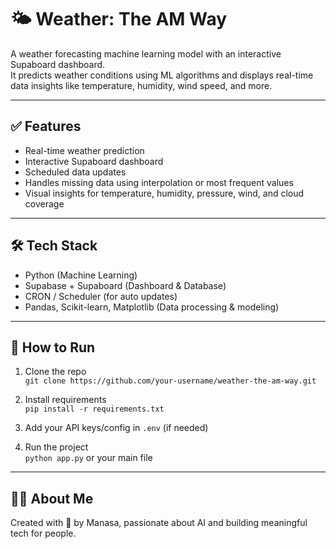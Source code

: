  # 🌤️ Weather: The AM Way

A weather forecasting machine learning model with an interactive Supaboard dashboard.  
It predicts weather conditions using ML algorithms and displays real-time data insights like temperature, humidity, wind speed, and more.

---

## ✅ Features

- Real-time weather prediction
- Interactive Supaboard dashboard
- Scheduled data updates
- Handles missing data using interpolation or most frequent values
- Visual insights for temperature, humidity, pressure, wind, and cloud coverage

---

## 🛠️ Tech Stack

- Python (Machine Learning)
- Supabase + Supaboard (Dashboard & Database)
- CRON / Scheduler (for auto updates)
- Pandas, Scikit-learn, Matplotlib (Data processing & modeling)

---

## 🚀 How to Run

1. Clone the repo  
   `git clone https://github.com/your-username/weather-the-am-way.git`

2. Install requirements  
   `pip install -r requirements.txt`

3. Add your API keys/config in `.env` (if needed)

4. Run the project  
   `python app.py` or your main file

---

## 🙋‍♀️ About Me

Created with 💙 by Manasa, passionate about AI and building meaningful tech for people.

